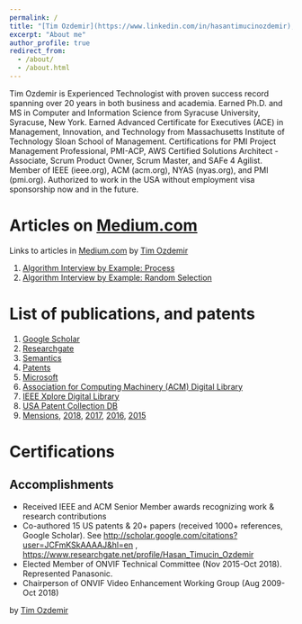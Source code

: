 ```yaml
---
permalink: /
title: "[Tim Ozdemir](https://www.linkedin.com/in/hasantimucinozdemir), PhD, PMP"
excerpt: "About me"
author_profile: true
redirect_from: 
  - /about/
  - /about.html
---
```


Tim Ozdemir is Experienced Technologist with proven success record spanning over 20 years in both business and academia. 
Earned Ph.D. and MS in Computer and Information Science from Syracuse University, Syracuse, New York. 
Earned Advanced Certificate for Executives (ACE) in Management, Innovation, and Technology from Massachusetts Institute of Technology Sloan School of Management. 
Certifications for PMI Project Management Professional, PMI-ACP, AWS Certified Solutions Architect - Associate, Scrum Product Owner, Scrum Master, and SAFe 4 Agilist. Member of IEEE (ieee.org), ACM (acm.org), NYAS (nyas.org), and PMI (pmi.org). 
Authorized to work in the USA without employment visa sponsorship now and in the future. 


Articles on [Medium.com](Medium.com)
======
Links to articles in [Medium.com](Medium.com) by [Tim Ozdemir](https://www.linkedin.com/in/hasantimucinozdemir)

1. [Algorithm Interview by Example: Process](https://medium.com/@ozdemirtim/algorithm-interview-by-example-process-d12a70202c9f)
2. [Algorithm Interview by Example: Random Selection](https://medium.com/@ozdemirtim/algorithm-interview-by-example-random-selection-42bf4aaad9e2)

List of publications, and patents
======

1. [Google Scholar](http://scholar.google.com/citations?user=JCFmKSkAAAAJ&hl=en)
2. [Researchgate](https://www.researchgate.net/profile/Hasan_Timucin_Ozdemir)
3. [Semantics](https://www.semanticscholar.org/author/H.-Ozdemir/40625437)
4. [Patents](https://patents.google.com/?inventor=Hasan+Timucin+OZDEMIR)
5. [Microsoft](https://academic.microsoft.com/search?q=hasan%20timucin%20ozdemir)
6. [Association for Computing Machinery (ACM) Digital Library](https://dl.acm.org/profile/81100197448)
7. [IEEE Xplore Digital Library](https://ieeexplore.ieee.org/author/37539920000)
8. [USA Patent Collection DB](http://patft.uspto.gov/netacgi/nph-Parser?Sect1=PTO2&Sect2=HITOFF&u=%2Fnetahtml%2FPTO%2Fsearch-adv.htm&r=0&p=1&f=S&l=50&Query=in%2Fozdemir+and+%28timucin+or+hasan%29&d=PTXT)
9. [Mensions](https://www.securityinformed.com/people/hasan-ozdemir.html), [2018](https://www.securityinformed.com/news/onvif-annual-meeting-technical-committees-co-227-ga-co-1277-ga-co-1286-ga-co-2173-ga-co-3101-ga-co-3289-ga-co-3425-ga-co-4261-ga-co-8173-ga-co-8421-ga-co-11239-ga-co-14002-ga.1543999220.html), [2017](https://www.securityinformed.com/news/onvif-hosts-2017-membership-meeting-accomplishments-outlook-co-3101-ga-co-227-ga-co-289-ga-co-2654-ga-co-4261-ga-co-2566-ga-co-9381-ga-co-3425-ga-co-2173-ga-co-8173-ga-co-1277-ga-co-1286-ga-co-9935-ga-co-8421-ga.24101.html), [2016](https://www.securityinformed.com/news/onvif-highlights-accomplishments-2016-annual-membership-meeting-co-3101-ga-co-227-ga-co-289-ga-co-2654-ga-co-4261-ga-co-13220-ga-co-2173-ga-co-8173-ga-co-6080-ga-co-1286-ga-co-3289-ga.21799.html), [2015](https://www.securityinformed.com/news/onvif-hosts-2015-membership-meeting-elections-co-7254-ga-co-289-ga-co-10288-ga-co-9294-ga-co-8173-ga-co-6080-ga-co-1286-ga-co-1546-ga-co-9935-ga-co-13357-ga.18950.html)

Certifications
======

Accomplishments
------
- Received IEEE and ACM Senior Member awards recognizing work & research contributions
- Co-authored 15 US patents & 20+ papers (received 1000+ references, Google Scholar). 
See http://scholar.google.com/citations?user=JCFmKSkAAAAJ&hl=en , https://www.researchgate.net/profile/Hasan_Timucin_Ozdemir
- Elected Member of ONVIF Technical Committee (Nov 2015-Oct 2018). Represented Panasonic.
- Chairperson of ONVIF Video Enhancement Working Group (Aug 2009-Oct 2018)

by [Tim Ozdemir](https://www.linkedin.com/in/hasantimucinozdemir)
